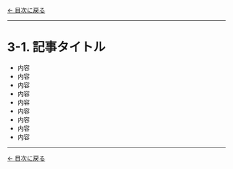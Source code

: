[← 目次に戻る](../README.md)

---

# 3-1. 記事タイトル

* 内容
* 内容
* 内容
* 内容
* 内容
* 内容
* 内容
* 内容
* 内容


---

[← 目次に戻る](../README.md)
